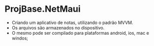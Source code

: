 # ProjBase.NetMaui

* Criando um aplicativo de notas, utilizando o padrão MVVM.
* Os arquivos são armazenados no dispositivo.
* O mesmo pode ser compilado para plataformas android, ios, mac e windos;
